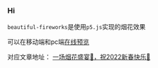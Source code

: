 ### Hi

`beautiful-fireworks`是使用`p5.js`实现的烟花效果

可以在移动端和pc端[在线预览](https://jcodelife.github.io/beautiful-fireworks/)



对应文章地址：
[一场烟花盛宴🎇，祝2022新春快乐🎉 ](https://juejin.cn/post/7051353946052362277)
